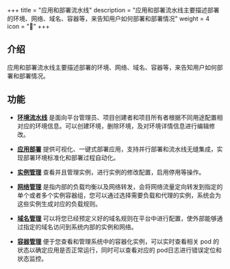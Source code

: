 ﻿+++
title = "应用和部署流水线"
description = "应用和部署流水线主要描述部署的环境、网络、域名、容器等，来告知用户如何部署和部署情况"
weight = 4
icon = "&#xe614;"
+++

<h2 id="1">介绍</h2>

应用和部署流水线主要描述部署的环境、网络、域名、容器等，来告知用户如何部署和部署情况。

<h2 id="2">功能</h2>

 - [**环境流水线**](../deployment-pipeline/environment-pipeline) 是面向平台管理员、项目创建者和项目所有者根据不同用途配置相对应的环境信息。可以创建环境，删除环境，及对环境详情信息进行编辑修改。

 - [**应用部署**](../deployment-pipeline/application-deployment) 提供可视化、一键式部署应用，支持并行部署和流水线无缝集成，实现部署环境标准化和部署过程自动化。
 
 - [**实例管理**](../deployment-pipeline/instance) 查看并且管理实例，进行实例的修改配置，启用停用等操作。

 - [**网络管理**](../deployment-pipeline/service) 是指内部的负载均衡以及网络转发，会将网络流量定向转发到指定的单个或者多个实例容器组，您可以通过选择需要负载和代理的实例，系统会为这些实例生成对应的负载规则。

 - [**域名管理**](../deployment-pipeline/ingress) 可以将您已经预定义好的域名规则在平台中进行配置，使外部能够通过指定的域名访问到系统内部的实例和网络。

 - [**容器管理**](../deployment-pipeline/container) 便于您查看和管理系统中的容器化实例，可以实时查看相关 pod 的状态以确定应用是否正常运行，同时可以查看对应的 pod日志进行错误定位和状态监控。